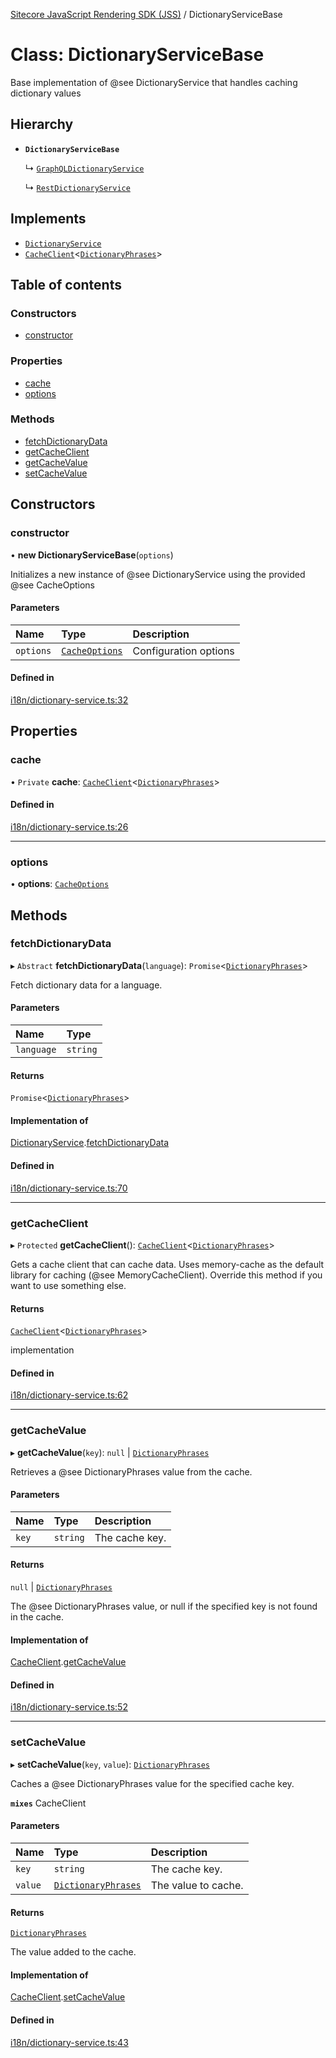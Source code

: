 [Sitecore JavaScript Rendering SDK (JSS)](../README.md) / DictionaryServiceBase

# Class: DictionaryServiceBase

Base implementation of @see DictionaryService that handles caching dictionary values

## Hierarchy

- **`DictionaryServiceBase`**

  ↳ [`GraphQLDictionaryService`](GraphQLDictionaryService.md)

  ↳ [`RestDictionaryService`](RestDictionaryService.md)

## Implements

- [`DictionaryService`](../interfaces/DictionaryService.md)
- [`CacheClient`](../interfaces/CacheClient.md)<[`DictionaryPhrases`](../interfaces/DictionaryPhrases.md)\>

## Table of contents

### Constructors

- [constructor](DictionaryServiceBase.md#constructor)

### Properties

- [cache](DictionaryServiceBase.md#cache)
- [options](DictionaryServiceBase.md#options)

### Methods

- [fetchDictionaryData](DictionaryServiceBase.md#fetchdictionarydata)
- [getCacheClient](DictionaryServiceBase.md#getcacheclient)
- [getCacheValue](DictionaryServiceBase.md#getcachevalue)
- [setCacheValue](DictionaryServiceBase.md#setcachevalue)

## Constructors

### constructor

• **new DictionaryServiceBase**(`options`)

Initializes a new instance of @see DictionaryService using the provided @see CacheOptions

#### Parameters

| Name | Type | Description |
| :------ | :------ | :------ |
| `options` | [`CacheOptions`](../interfaces/CacheOptions.md) | Configuration options |

#### Defined in

[i18n/dictionary-service.ts:32](https://github.com/Sitecore/jss/blob/release/19.0.0/packages/sitecore-jss/src/i18n/dictionary-service.ts#L32)

## Properties

### cache

• `Private` **cache**: [`CacheClient`](../interfaces/CacheClient.md)<[`DictionaryPhrases`](../interfaces/DictionaryPhrases.md)\>

#### Defined in

[i18n/dictionary-service.ts:26](https://github.com/Sitecore/jss/blob/release/19.0.0/packages/sitecore-jss/src/i18n/dictionary-service.ts#L26)

___

### options

• **options**: [`CacheOptions`](../interfaces/CacheOptions.md)

## Methods

### fetchDictionaryData

▸ `Abstract` **fetchDictionaryData**(`language`): `Promise`<[`DictionaryPhrases`](../interfaces/DictionaryPhrases.md)\>

Fetch dictionary data for a language.

#### Parameters

| Name | Type |
| :------ | :------ |
| `language` | `string` |

#### Returns

`Promise`<[`DictionaryPhrases`](../interfaces/DictionaryPhrases.md)\>

#### Implementation of

[DictionaryService](../interfaces/DictionaryService.md).[fetchDictionaryData](../interfaces/DictionaryService.md#fetchdictionarydata)

#### Defined in

[i18n/dictionary-service.ts:70](https://github.com/Sitecore/jss/blob/release/19.0.0/packages/sitecore-jss/src/i18n/dictionary-service.ts#L70)

___

### getCacheClient

▸ `Protected` **getCacheClient**(): [`CacheClient`](../interfaces/CacheClient.md)<[`DictionaryPhrases`](../interfaces/DictionaryPhrases.md)\>

Gets a cache client that can cache data. Uses memory-cache as the default
library for caching (@see MemoryCacheClient). Override this method if you
want to use something else.

#### Returns

[`CacheClient`](../interfaces/CacheClient.md)<[`DictionaryPhrases`](../interfaces/DictionaryPhrases.md)\>

implementation

#### Defined in

[i18n/dictionary-service.ts:62](https://github.com/Sitecore/jss/blob/release/19.0.0/packages/sitecore-jss/src/i18n/dictionary-service.ts#L62)

___

### getCacheValue

▸ **getCacheValue**(`key`): ``null`` \| [`DictionaryPhrases`](../interfaces/DictionaryPhrases.md)

Retrieves a @see DictionaryPhrases value from the cache.

#### Parameters

| Name | Type | Description |
| :------ | :------ | :------ |
| `key` | `string` | The cache key. |

#### Returns

``null`` \| [`DictionaryPhrases`](../interfaces/DictionaryPhrases.md)

The @see DictionaryPhrases value, or null if the specified key is not found in the cache.

#### Implementation of

[CacheClient](../interfaces/CacheClient.md).[getCacheValue](../interfaces/CacheClient.md#getcachevalue)

#### Defined in

[i18n/dictionary-service.ts:52](https://github.com/Sitecore/jss/blob/release/19.0.0/packages/sitecore-jss/src/i18n/dictionary-service.ts#L52)

___

### setCacheValue

▸ **setCacheValue**(`key`, `value`): [`DictionaryPhrases`](../interfaces/DictionaryPhrases.md)

Caches a @see DictionaryPhrases value for the specified cache key.

**`mixes`** CacheClient<DictionaryPhrases>

#### Parameters

| Name | Type | Description |
| :------ | :------ | :------ |
| `key` | `string` | The cache key. |
| `value` | [`DictionaryPhrases`](../interfaces/DictionaryPhrases.md) | The value to cache. |

#### Returns

[`DictionaryPhrases`](../interfaces/DictionaryPhrases.md)

The value added to the cache.

#### Implementation of

[CacheClient](../interfaces/CacheClient.md).[setCacheValue](../interfaces/CacheClient.md#setcachevalue)

#### Defined in

[i18n/dictionary-service.ts:43](https://github.com/Sitecore/jss/blob/release/19.0.0/packages/sitecore-jss/src/i18n/dictionary-service.ts#L43)
